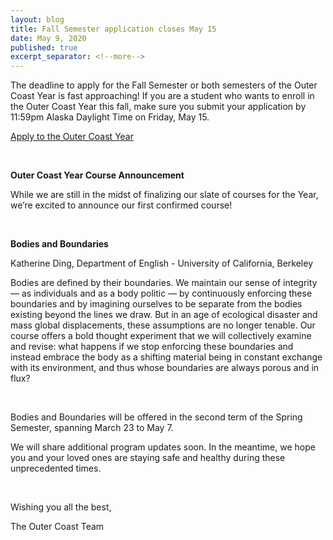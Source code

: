 ```yaml
---
layout: blog
title: Fall Semester application closes May 15
date: May 9, 2020
published: true
excerpt_separator: <!--more-->
---
```

The deadline to apply for the Fall Semester or both semesters of the Outer Coast Year is fast approaching! If you are a student who wants to enroll in the Outer Coast Year this fall, make sure you submit your application by 11:59pm Alaska Daylight Time on Friday, May 15.

<!--more-->

[Apply to the Outer Coast Year](http://outercoast.org/year/apply/)

<br>

<strong>Outer Coast Year Course Announcement</strong>

While we are still in the midst of finalizing our slate of courses for the Year, we’re excited to announce our first confirmed course!

<br>

<strong>Bodies and Boundaries</strong>

Katherine Ding, Department of English - University of California, Berkeley

Bodies are defined by their boundaries. We maintain our sense of integrity — as individuals and as a body politic — by continuously enforcing these boundaries and by imagining ourselves to be separate from the bodies existing beyond the lines we draw. But in an age of ecological disaster and mass global displacements, these assumptions are no longer tenable. Our course offers a bold thought experiment that we will collectively examine and revise: what happens if we stop enforcing these boundaries and instead embrace the body as a shifting material being in constant exchange with its environment, and thus whose boundaries are always porous and in flux? 

<br>

Bodies and Boundaries will be offered in the second term of the Spring Semester, spanning March 23 to May 7.

We will share additional program updates soon. In the meantime, we hope you and your loved ones are staying safe and healthy during these unprecedented times.

<br>

Wishing you all the best,

The Outer Coast Team
